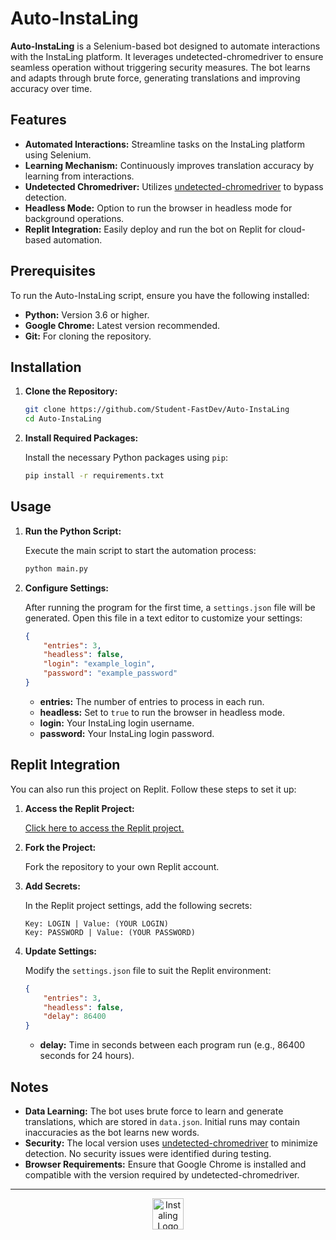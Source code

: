 # Auto-InstaLing

**Auto-InstaLing** is a Selenium-based bot designed to automate interactions with the InstaLing platform. It leverages undetected-chromedriver to ensure seamless operation without triggering security measures. The bot learns and adapts through brute force, generating translations and improving accuracy over time.

## Features

- **Automated Interactions:** Streamline tasks on the InstaLing platform using Selenium.
- **Learning Mechanism:** Continuously improves translation accuracy by learning from interactions.
- **Undetected Chromedriver:** Utilizes [undetected-chromedriver](https://github.com/ultrafunkamsterdam/undetected-chromedriver) to bypass detection.
- **Headless Mode:** Option to run the browser in headless mode for background operations.
- **Replit Integration:** Easily deploy and run the bot on Replit for cloud-based automation.

## Prerequisites

To run the Auto-InstaLing script, ensure you have the following installed:

- **Python:** Version 3.6 or higher.
- **Google Chrome:** Latest version recommended.
- **Git:** For cloning the repository.

## Installation

1. **Clone the Repository:**

    ```sh
    git clone https://github.com/Student-FastDev/Auto-InstaLing
    cd Auto-InstaLing
    ```

2. **Install Required Packages:**

    Install the necessary Python packages using `pip`:

    ```sh
    pip install -r requirements.txt
    ```

## Usage

1. **Run the Python Script:**

    Execute the main script to start the automation process:

    ```bash
    python main.py
    ```

2. **Configure Settings:**

    After running the program for the first time, a `settings.json` file will be generated. Open this file in a text editor to customize your settings:

    ```json
    {
        "entries": 3,
        "headless": false,
        "login": "example_login",
        "password": "example_password"
    }
    ```

    - **entries:** The number of entries to process in each run.
    - **headless:** Set to `true` to run the browser in headless mode.
    - **login:** Your InstaLing login username.
    - **password:** Your InstaLing login password.

## Replit Integration

You can also run this project on Replit. Follow these steps to set it up:

1. **Access the Replit Project:**

    [Click here to access the Replit project.](https://replit.com/@FAST-qq/Auto-InstaLing)

2. **Fork the Project:**

    Fork the repository to your own Replit account.

3. **Add Secrets:**

    In the Replit project settings, add the following secrets:

    ```plaintext
    Key: LOGIN | Value: (YOUR LOGIN)
    Key: PASSWORD | Value: (YOUR PASSWORD)
    ```

4. **Update Settings:**

    Modify the `settings.json` file to suit the Replit environment:

    ```json
    {
        "entries": 3,
        "headless": false,
        "delay": 86400
    }
    ```

    - **delay:** Time in seconds between each program run (e.g., 86400 seconds for 24 hours).

## Notes

- **Data Learning:** The bot uses brute force to learn and generate translations, which are stored in `data.json`. Initial runs may contain inaccuracies as the bot learns new words.
- **Security:** The local version uses [undetected-chromedriver](https://github.com/ultrafunkamsterdam/undetected-chromedriver) to minimize detection. No security issues were identified during testing.
- **Browser Requirements:** Ensure that Google Chrome is installed and compatible with the version required by undetected-chromedriver.

---

<div align="center">  
    <img src="https://www.zstjaslo.pl/wp-content/uploads/2022/10/instaling-logo-article.webp" alt="Instaling Logo" width="50px">
</div>
